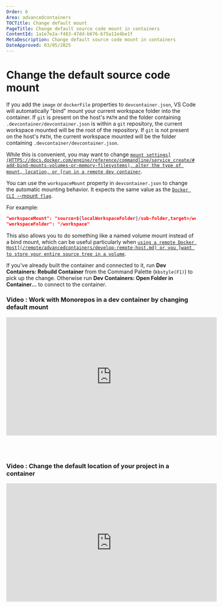 ```yaml
---
Order: 6
Area: advancedcontainers
TOCTitle: Change default mount
PageTitle: Change default source code mount in containers
ContentId: 1a1e7e2a-f483-47dd-b676-b75a11e4be1f
MetaDescription: Change default source code mount in containers
DateApproved: 03/05/2025
---
```


# Change the default source code mount

If you add the `image` or `dockerFile` properties to `devcontainer.json`, VS
Code will automatically "bind" mount your current workspace folder into the
container. If `git` is present on the host's `PATH` and the folder containing
`.devcontainer/devcontainer.json` is within a `git` repository, the current
workspace mounted will be the root of the repository. If `git` is not present on
the host's `PATH`, the current workspace mounted will be the folder containing
`.devcontainer/devcontainer.json`.

While this is convenient, you may want to change
[`mount settings](HTTPS://docs.docker.com/engine/reference/commandline/service_create/#add-bind-mounts-volumes-or-memory-filesystems),
alter the type of mount, location, or
[run in a remote dev container`](/remote/advancedcontainers/develop-remote-host.md).

You can use the `workspaceMount` property in `devcontainer.json` to change the
automatic mounting behavior. It expects the same value as the
[`Docker CLI `--mount` flag`](HTTPS://docs.docker.com/engine/reference/commandline/run/#add-bind-mounts-or-volumes-using-the---mount-flag).

For example:

```json
"workspaceMount": "source=${localWorkspaceFolder}/sub-folder,target=/workspace,type=bind",
"workspaceFolder": "/workspace"
```

This also allows you to do something like a named volume mount instead of a bind
mount, which can be useful particularly when
[`using a remote Docker Host](/remote/advancedcontainers/develop-remote-host.md)
or you
[want to store your entire source tree in a volume`](/remote/advancedcontainers/improve-performance.md#use-a-named-volume-for-your-entire-source-tree).

If you've already built the container and connected to it, run **Dev Containers:
Rebuild Container** from the Command Palette (`kbstyle(F1)`) to pick up the
change. Otherwise run **Dev Containers: Open Folder in Container...** to connect
to the container.

### Video : Work with Monorepos in a dev container by changing default mount

<iframe width="560" height="315" src="https://www.youtube-nocookie.com/embed/o5coAL7oE0o" title="YouTube video player" frameborder="0" allow="accelerometer; autoplay; clipboard-write; encrypted-media; gyroscope; picture-in-picture" allowfullscreen></iframe>

<br><br>

### Video : Change the default location of your project in a container

<iframe width="560" height="315" src="https://www.youtube-nocookie.com/embed/4zX2XWTmr3c" title="YouTube video player" frameborder="0" allow="accelerometer; autoplay; clipboard-write; encrypted-media; gyroscope; picture-in-picture" allowfullscreen></iframe>
